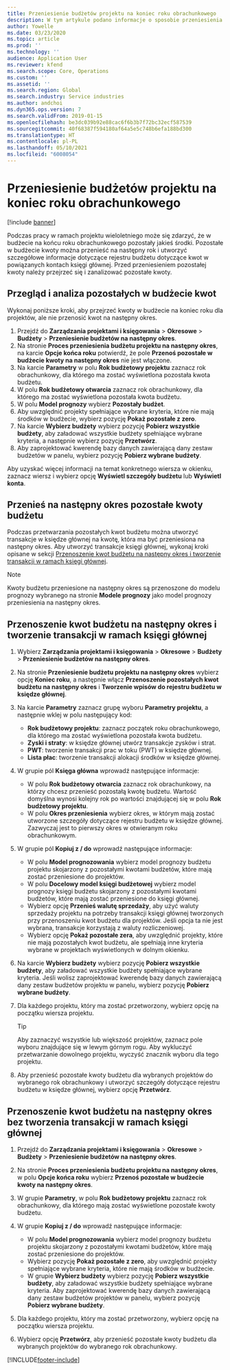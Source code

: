 ```yaml
---
title: Przeniesienie budżetów projektu na koniec roku obrachunkowego
description: W tym artykule podano informacje o sposobie przeniesienia pozostałych w budżecie kwot na przyszłe lata oraz utworzenia szczegółowych informacji na temat rejestru budżetu.
author: Yowelle
ms.date: 03/23/2020
ms.topic: article
ms.prod: ''
ms.technology: ''
audience: Application User
ms.reviewer: kfend
ms.search.scope: Core, Operations
ms.custom: ''
ms.assetid: ''
ms.search.region: Global
ms.search.industry: Service industries
ms.author: andchoi
ms.dyn365.ops.version: 7
ms.search.validFrom: 2019-01-15
ms.openlocfilehash: be3dc039b92e88cac6f6b3b7f72bc32ecf587539
ms.sourcegitcommit: 40f68387f594180af64a5e5c748b6efa188bd300
ms.translationtype: HT
ms.contentlocale: pl-PL
ms.lasthandoff: 05/10/2021
ms.locfileid: "6008054"
---
```

# <a name="transfer-project-budgets-at-fiscal-year-end"></a>Przeniesienie budżetów projektu na koniec roku obrachunkowego

[!include [banner](../includes/banner.md)]

Podczas pracy w ramach projektu wieloletniego może się zdarzyć, że w budżecie na końcu roku obrachunkowego pozostały jakieś środki. Pozostałe w budżecie kwoty można przenieść na następny rok i utworzyć szczegółowe informacje dotyczące rejestru budżetu dotyczące kwot w powiązanych kontach księgi głównej. Przed przeniesieniem pozostałej kwoty należy przejrzeć się i zanalizować pozostałe kwoty.

## <a name="review-and-analyze-remaining-budget-amounts"></a>Przegląd i analiza pozostałych w budżecie kwot

Wykonaj poniższe kroki, aby przejrzeć kwoty w budżecie na koniec roku dla projektów, ale nie przenosić kwot na następny okres.

1. Przejdź do **Zarządzania projektami i księgowania** > **Okresowe** > **Budżety** > **Przeniesienie budżetów na następny okres**. 
2. Na stronie **Proces przeniesienia budżetu projektu na następny okres**, na karcie **Opcje końca roku** potwierdź, że pole **Przenoś pozostałe w budżecie kwoty na następny okres** nie jest włączone.
3. Na karcie **Parametry** w polu **Rok budżetowy projektu** zaznacz rok obrachunkowy, dla którego ma zostać wyświetlona pozostała kwota budżetu. 
4. W polu **Rok budżetowy otwarcia** zaznacz rok obrachunkowy, dla którego ma zostać wyświetlona pozostała kwota budżetu. 
5. W polu **Model prognozy** wybierz **Pozostały budżet**. 
6. Aby uwzględnić projekty spełniające wybrane kryteria, które nie mają środków w budżecie, wybierz pozycję **Pokaż pozostałe z zero**.  
7. Na karcie **Wybierz budżety** wybierz pozycję **Pobierz wszystkie budżety**, aby załadować wszystkie budżety spełniające wybrane kryteria, a następnie wybierz pozycję **Przetwórz**. 
8. Aby zaprojektować kwerendę bazy danych zawierającą dany zestaw budżetów w panelu, wybierz pozycję **Pobierz wybrane budżety**.

Aby uzyskać więcej informacji na temat konkretnego wiersza w okienku, zaznacz wiersz i wybierz opcję **Wyświetl szczegóły budżetu** lub **Wyświetl konta**.

## <a name="carry-forward-remaining-budget-amounts"></a>Przenieś na następny okres pozostałe kwoty budżetu 

Podczas przetwarzania pozostałych kwot budżetu można utworzyć transakcje w księdze głównej na kwotę, która ma być przeniesiona na następny okres. Aby utworzyć transakcje księgi głównej, wykonaj kroki opisane w sekcji [Przenoszenie kwot budżetu na następny okres i tworzenie transakcji w ramach księgi głównej](#carry-forward). 

> [!NOTE]
> Kwoty budżetu przeniesione na następny okres są przenoszone do modelu prognozy wybranego na stronie **Modele prognozy** jako model prognozy przeniesienia na następny okres.  

## <a name="carry-forward-budget-amounts-and-create-general-ledger-transactions"></a><a name="carry-forward"></a>Przenoszenie kwot budżetu na następny okres i tworzenie transakcji w ramach księgi głównej

1.  Wybierz **Zarządzania projektami i księgowania** > **Okresowe** > **Budżety** > **Przeniesienie budżetów na następny okres**. 
2. Na stronie **Przeniesienie budżetu projektu na następny okres** wybierz opcję **Koniec roku**, a następnie włącz **Przenoszenie pozostałych kwot budżetu na następny okres** i **Tworzenie wpisów do rejestru budżetu w księdze głównej**. 
3. Na karcie **Parametry** zaznacz grupę wyboru **Parametry projektu**, a następnie wklej w polu następujący kod:

   - **Rok budżetowy projektu**: zaznacz początek roku obrachunkowego, dla którego ma zostać wyświetlona pozostała kwota budżetu. 
   - **Zyski i straty**: w księdze głównej utwórz transakcje zysków i strat. 
   -  **PWT**: tworzenie transakcji prac w toku (PWT) w księdze głównej.
   -  **Lista płac**: tworzenie transakcji alokacji środków w księdze głównej. 

5. W grupie pól **Księga główna** wprowadź następujące informacje: 

   - W polu **Rok budżetowy otwarcia** zaznacz rok obrachunkowy, na którzy chcesz przenieść pozostałą kwotę budżetu. Wartość domyślna wynosi kolejny rok po wartości znajdującej się w polu **Rok budżetowy projektu**.
   -  W polu **Okres przeniesienia** wybierz okres, w którym mają zostać utworzone szczegóły dotyczące rejestru budżetu w księdze głównej. Zazwyczaj jest to pierwszy okres w otwieranym roku obrachunkowym.

6. W grupie pól **Kopiuj z / do** wprowadź następujące informacje:

   - W polu **Model prognozowania** wybierz model prognozy budżetu projektu skojarzony z pozostałymi kwotami budżetów, które mają zostać przeniesione do projektów. 
   - W polu **Docelowy model księgi budżetowej** wybierz model prognozy księgi budżetu skojarzony z pozostałymi kwotami budżetów, które mają zostać przeniesione do księgi głównej. 
   -  Wybierz opcję **Przenieś walutę sprzedaży**, aby użyć waluty sprzedaży projektu na potrzeby transakcji księgi głównej tworzonych przy przenoszeniu kwot budżetu dla projektów. Jeśli opcja ta nie jest wybrana, transakcje korzystają z waluty rozliczeniowej. 
   -  Wybierz opcję **Pokaż pozostałe zera**, aby uwzględnić projekty, które nie mają pozostałych kwot budżetu, ale spełniają inne kryteria wybrane w projektach wyświetlonych w dolnym okienku.

7. Na karcie **Wybierz budżety** wybierz pozycję **Pobierz wszystkie budżety**, aby załadować wszystkie budżety spełniające wybrane kryteria. Jeśli wolisz zaprojektować kwerendę bazy danych zawierającą dany zestaw budżetów projektu w panelu, wybierz pozycję **Pobierz wybrane budżety**.
8. Dla każdego projektu, który ma zostać przetworzony, wybierz opcję na początku wiersza projektu.

    > [!TIP]
    > Aby zaznaczyć wszystkie lub większość projektów, zaznacz pole wyboru znajdujące się w lewym górnym rogu. Aby wykluczyć przetwarzanie dowolnego projektu, wyczyść znacznik wyboru dla tego projektu.

9. Aby przenieść pozostałe kwoty budżetu dla wybranych projektów do wybranego rok obrachunkowy i utworzyć szczegóły dotyczące rejestru budżetu w księdze głównej, wybierz opcję **Przetwórz**.

## <a name="carry-forward-budget-amounts-without-creating-general-ledger-transactions"></a>Przenoszenie kwot budżetu na następny okres bez tworzenia transakcji w ramach księgi głównej

1. Przejdź do **Zarządzania projektami i księgowania** > **Okresowe** > **Budżety** > **Przeniesienie budżetów na następny okres**.
2. Na stronie **Proces przeniesienia budżetu projektu na następny okres**, w polu **Opcje końca roku** wybierz **Przenoś pozostałe w budżecie kwoty na następny okres**.
3. W grupie **Parametry**, w polu **Rok budżetowy projektu** zaznacz rok obrachunkowy, dla którego mają zostać wyświetlone pozostałe kwoty budżetu.
4. W grupie **Kopiuj z / do** wprowadź następujące informacje:

   - W polu **Model prognozowania** wybierz model prognozy budżetu projektu skojarzony z pozostałymi kwotami budżetów, które mają zostać przeniesione do projektów. 
   - Wybierz pozycję **Pokaż pozostałe z zero**, aby uwzględnić projekty spełniające wybrane kryteria, które nie mają środków w budżecie.
   - W grupie **Wybierz budżety** wybierz pozycję **Pobierz wszystkie budżety**, aby załadować wszystkie budżety spełniające wybrane kryteria. Aby zaprojektować kwerendę bazy danych zawierającą dany zestaw budżetów projektów w panelu, wybierz pozycję **Pobierz wybrane budżety**.

5. Dla każdego projektu, który ma zostać przetworzony, wybierz opcję na początku wiersza projektu. 
6. Wybierz opcję **Przetwórz**, aby przenieść pozostałe kwoty budżetu dla wybranych projektów do wybranego rok obrachunkowy.



[!INCLUDE[footer-include](../includes/footer-banner.md)]